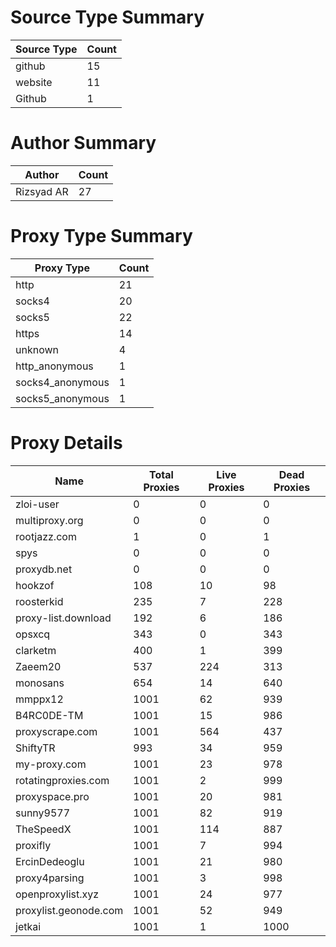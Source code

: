 # Source Type Summary

| Source Type | Count |
|-------------|-------|
| github | 15 |
| website | 11 |
| Github | 1 |


# Author Summary

| Author | Count |
|--------|-------|
| Rizsyad AR | 27 |


# Proxy Type Summary

| Proxy Type | Count |
|------------|-------|
| http | 21 |
| socks4 | 20 |
| socks5 | 22 |
| https | 14 |
| unknown | 4 |
| http_anonymous | 1 |
| socks4_anonymous | 1 |
| socks5_anonymous | 1 |


# Proxy Details

| Name | Total Proxies | Live Proxies | Dead Proxies |
|------|---------------|--------------|---------------|
| zloi-user | 0 | 0 | 0 |
| multiproxy.org | 0 | 0 | 0 |
| rootjazz.com | 1 | 0 | 1 |
| spys | 0 | 0 | 0 |
| proxydb.net | 0 | 0 | 0 |
| hookzof | 108 | 10 | 98 |
| roosterkid | 235 | 7 | 228 |
| proxy-list.download | 192 | 6 | 186 |
| opsxcq | 343 | 0 | 343 |
| clarketm | 400 | 1 | 399 |
| Zaeem20 | 537 | 224 | 313 |
| monosans | 654 | 14 | 640 |
| mmppx12 | 1001 | 62 | 939 |
| B4RC0DE-TM | 1001 | 15 | 986 |
| proxyscrape.com | 1001 | 564 | 437 |
| ShiftyTR | 993 | 34 | 959 |
| my-proxy.com | 1001 | 23 | 978 |
| rotatingproxies.com | 1001 | 2 | 999 |
| proxyspace.pro | 1001 | 20 | 981 |
| sunny9577 | 1001 | 82 | 919 |
| TheSpeedX | 1001 | 114 | 887 |
| proxifly | 1001 | 7 | 994 |
| ErcinDedeoglu | 1001 | 21 | 980 |
| proxy4parsing | 1001 | 3 | 998 |
| openproxylist.xyz | 1001 | 24 | 977 |
| proxylist.geonode.com | 1001 | 52 | 949 |
| jetkai | 1001 | 1 | 1000 |
